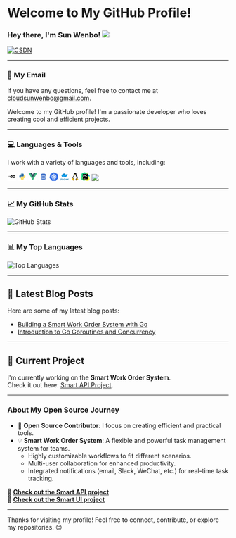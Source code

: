 # Welcome to My GitHub Profile!

### Hey there, I'm Sun Wenbo!  <img src="https://media.giphy.com/media/hvRJCLFzcasrR4ia7z/giphy.gif" width="25px">
[![CSDN](https://img.shields.io/badge/CSDN-Cloud孙文波-blue?style=flat-square&logo=csdn&logoColor=white)](https://blog.csdn.net/weixin_43798031?type=blog)

---

### 📧 My Email
If you have any questions, feel free to contact me at [cloudsunwenbo@gmail.com](mailto:cloudsunwenbo@gmail.com).

Welcome to my GitHub profile! I'm a passionate developer who loves creating cool and efficient projects.

---

### 💻 Languages & Tools
I work with a variety of languages and tools, including:

<code><img height="20" src="https://raw.githubusercontent.com/github/explore/main/topics/go/go.png"></code>
<code><img height="20" src="https://raw.githubusercontent.com/github/explore/main/topics/python/python.png"></code>
<code><img height="20" src="https://raw.githubusercontent.com/github/explore/main/topics/vue/vue.png"></code>
<code><img height="20" src="https://raw.githubusercontent.com/github/explore/main/topics/sql/sql.png"></code>
<code><img height="20" src="https://raw.githubusercontent.com/github/explore/main/topics/kubernetes/kubernetes.png"></code>
<code><img height="20" src="https://raw.githubusercontent.com/github/explore/main/topics/docker/docker.png"></code>
<code><img height="20" src="https://raw.githubusercontent.com/github/explore/main/topics/linux/linux.png"></code>
<code><img height="20" src="https://raw.githubusercontent.com/github/explore/main/topics/pycharm/pycharm.png"></code>
<code><img height="20" src="https://img.shields.io/badge/GoLand-1e1e1e?style=flat-square&logo=jetbrains&logoColor=white"></code>

---

### 📈 My GitHub Stats

![GitHub Stats](https://github-readme-stats.vercel.app/api?username=sunwenbo&show_icons=true&theme=gotham)

---

### 📊 My Top Languages

![Top Languages](https://github-readme-stats.vercel.app/api/top-langs/?username=sunwenbo&langs_count=10&show_icons=true&theme=gotham)

---

## 📣 Latest Blog Posts
Here are some of my latest blog posts:

- [Building a Smart Work Order System with Go](https://github.com/sunwenbo/smart-api)
- [Introduction to Go Goroutines and Concurrency](https://github.com/sunwenbo/smart-api)

---

## 🌱 Current Project
I'm currently working on the **Smart Work Order System**.  
Check it out here: [Smart API Project](https://github.com/sunwenbo/smart-api).

---

### About My Open Source Journey

- 🚀 **Open Source Contributor**: I focus on creating efficient and practical tools.
- 💡 **Smart Work Order System**: A flexible and powerful task management system for teams.
  - Highly customizable workflows to fit different scenarios.
  - Multi-user collaboration for enhanced productivity.
  - Integrated notifications (email, Slack, WeChat, etc.) for real-time task tracking.

🔗 **[Check out the Smart API project](https://github.com/sunwenbo/smart-api)**  
🔗 **[Check out the Smart UI project](https://github.com/sunwenbo/smart-ui)**

---

Thanks for visiting my profile! Feel free to connect, contribute, or explore my repositories. 😊
